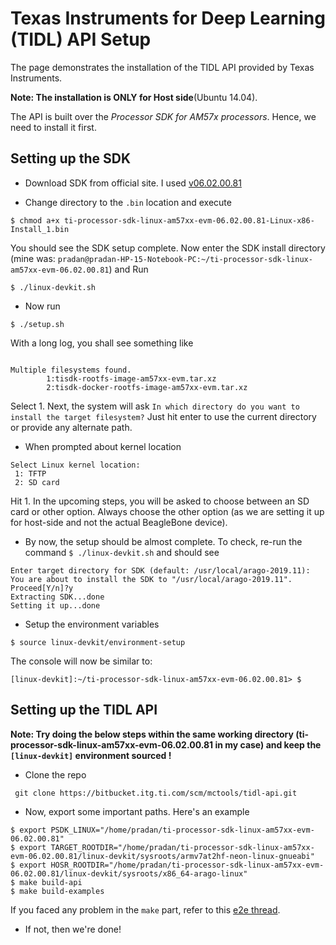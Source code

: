 # Texas Instruments for Deep Learning (TIDL) API Setup

The page demonstrates the installation of the TIDL API provided by Texas Instruments. 

**Note: The installation is ONLY for Host side**(Ubuntu 14.04). 

The API is built over the _Processor SDK for AM57x processors_. Hence, we need to install it first.

## Setting up the SDK
* Download SDK from official site. I used [v06.02.00.81](http://software-dl.ti.com/processor-sdk-linux/esd/AM57X/latest/exports/ti-processor-sdk-linux-am57xx-evm-06.02.00.81-Linux-x86-Install.bin)

* Change directory to the `.bin` location and execute
```
$ chmod a+x ti-processor-sdk-linux-am57xx-evm-06.02.00.81-Linux-x86-Install_1.bin 
```
You should see the SDK setup complete. Now enter the SDK install directory (mine was: `pradan@pradan-HP-15-Notebook-PC:~/ti-processor-sdk-linux-am57xx-evm-06.02.00.81`) 
and Run
```
$ ./linux-devkit.sh
```
* Now run 
```
$ ./setup.sh
```
With a long log, you shall see something like 
```

Multiple filesystems found.
        1:tisdk-rootfs-image-am57xx-evm.tar.xz
        2:tisdk-docker-rootfs-image-am57xx-evm.tar.xz
```
Select 1. Next, the system will ask `In which directory do you want to install the target filesystem?` Just hit enter to use the current directory or provide any alternate path. 

* When prompted about kernel location 
```
Select Linux kernel location:
 1: TFTP
 2: SD card
```
Hit 1. In the upcoming steps, you will be asked to choose between an SD card or other option. Always choose the other option (as we are setting it up for host-side and not the actual BeagleBone device).

* By now, the setup should be almost complete. To check, re-run the command `$ ./linux-devkit.sh` and should see 
```
Enter target directory for SDK (default: /usr/local/arago-2019.11): 
You are about to install the SDK to "/usr/local/arago-2019.11". Proceed[Y/n]?y
Extracting SDK...done
Setting it up...done
```
 
* Setup the environment variables 
```
$ source linux-devkit/environment-setup
```
The console will now be similar to:
```
[linux-devkit]:~/ti-processor-sdk-linux-am57xx-evm-06.02.00.81> $
```

## Setting up the TIDL API
**Note: Try doing the below steps within the same working directory (__ti-processor-sdk-linux-am57xx-evm-06.02.00.81__ in my case) and keep the `[linux-devkit]` environment sourced !** 
* Clone the repo 
```
 git clone https://bitbucket.itg.ti.com/scm/mctools/tidl-api.git
```

* Now, export some important paths. Here's an example
```
$ export PSDK_LINUX="/home/pradan/ti-processor-sdk-linux-am57xx-evm-06.02.00.81"
$ export TARGET_ROOTDIR="/home/pradan/ti-processor-sdk-linux-am57xx-evm-06.02.00.81/linux-devkit/sysroots/armv7at2hf-neon-linux-gnueabi"
$ export HOSR_ROOTDIR="/home/pradan/ti-processor-sdk-linux-am57xx-evm-06.02.00.81/linux-devkit/sysroots/x86_64-arago-linux"
$ make build-api
$ make build-examples
```

If you faced any problem in the `make` part, refer to this [e2e thread](https://e2e.ti.com/support/processors/f/791/t/892281).

* If not, then we're done!
 

